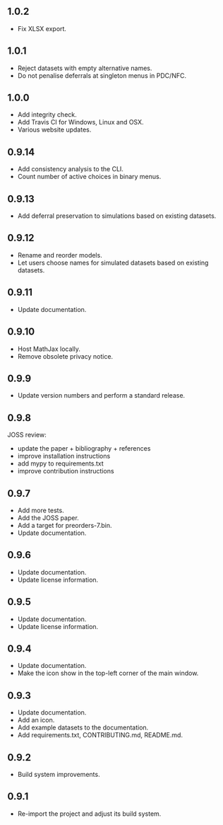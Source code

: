 ## 1.0.2

- Fix XLSX export.

## 1.0.1

- Reject datasets with empty alternative names.
- Do not penalise deferrals at singleton menus in PDC/NFC.

## 1.0.0

- Add integrity check.
- Add Travis CI for Windows, Linux and OSX.
- Various website updates.

## 0.9.14

- Add consistency analysis to the CLI.
- Count number of active choices in binary menus.

## 0.9.13

- Add deferral preservation to simulations based on existing datasets.

## 0.9.12

- Rename and reorder models.
- Let users choose names for simulated datasets based on existing datasets.

## 0.9.11

- Update documentation.

## 0.9.10

- Host MathJax locally.
- Remove obsolete privacy notice.

## 0.9.9

- Update version numbers and perform a standard release.

## 0.9.8

JOSS review:
- update the paper + bibliography + references
- improve installation instructions
- add mypy to requirements.txt
- improve contribution instructions

## 0.9.7

- Add more tests.
- Add the JOSS paper.
- Add a target for preorders-7.bin.
- Update documentation.

## 0.9.6

- Update documentation.
- Update license information.

## 0.9.5

- Update documentation.
- Update license information.

## 0.9.4

- Update documentation.
- Make the icon show in the top-left corner of the main window.

## 0.9.3

- Update documentation.
- Add an icon.
- Add example datasets to the documentation.
- Add requirements.txt, CONTRIBUTING.md, README.md.

## 0.9.2

- Build system improvements.

## 0.9.1

- Re-import the project and adjust its build system.
